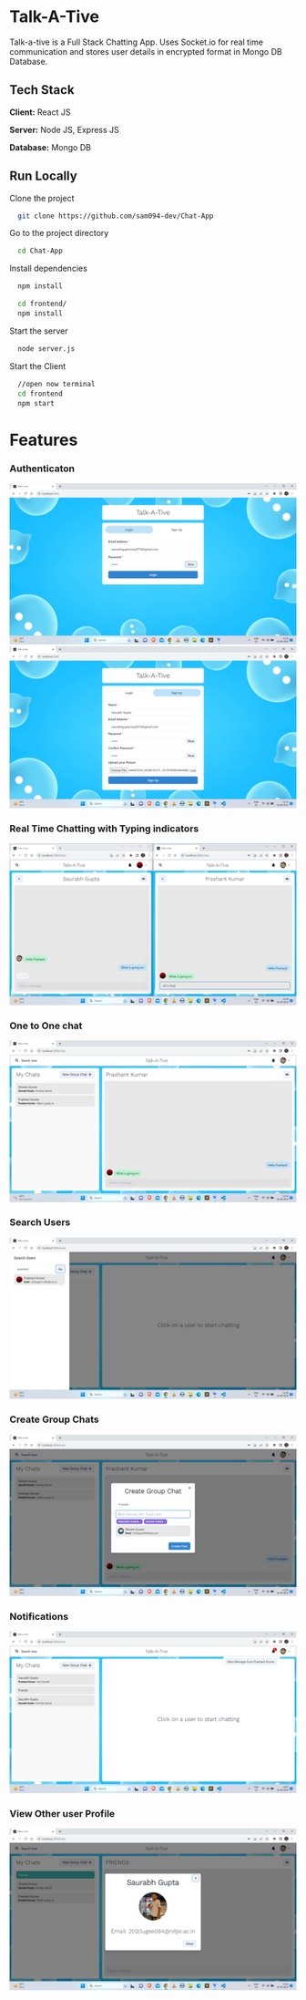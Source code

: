 
# Talk-A-Tive

Talk-a-tive is a Full Stack Chatting App.
Uses Socket.io for real time communication and stores user details in encrypted format in Mongo DB Database.
## Tech Stack

**Client:** React JS

**Server:** Node JS, Express JS

**Database:** Mongo DB
  
## Run Locally

Clone the project

```bash
  git clone https://github.com/sam094-dev/Chat-App
```

Go to the project directory

```bash
  cd Chat-App
```

Install dependencies

```bash
  npm install
```

```bash
  cd frontend/
  npm install
```

Start the server

```bash
  node server.js
```
Start the Client

```bash
  //open now terminal
  cd frontend
  npm start
```

  
# Features

### Authenticaton
![](https://github.com/sam094-dev/Chat-App/blob/master/screenshots/login.PNG)
![](https://github.com/sam094-dev/Chat-App/blob/master/screenshots/signup.PNG)
### Real Time Chatting with Typing indicators
![](https://github.com/sam094-dev/Chat-App/blob/master/screenshots/realTime.png)
### One to One chat
![](https://github.com/sam094-dev/Chat-App/blob/master/screenshots/mainChatPage.png)
### Search Users
![](https://github.com/sam094-dev/Chat-App/blob/master/screenshots/searchuser.png)
### Create Group Chats
![](https://github.com/sam094-dev/Chat-App/blob/master/screenshots/addGroup.png)
### Notifications 
![](https://github.com/sam094-dev/Chat-App/blob/master/screenshots/notification.png)
### View Other user Profile
![](https://github.com/sam094-dev/Chat-App/blob/master/screenshots/profile.PNG)


  
